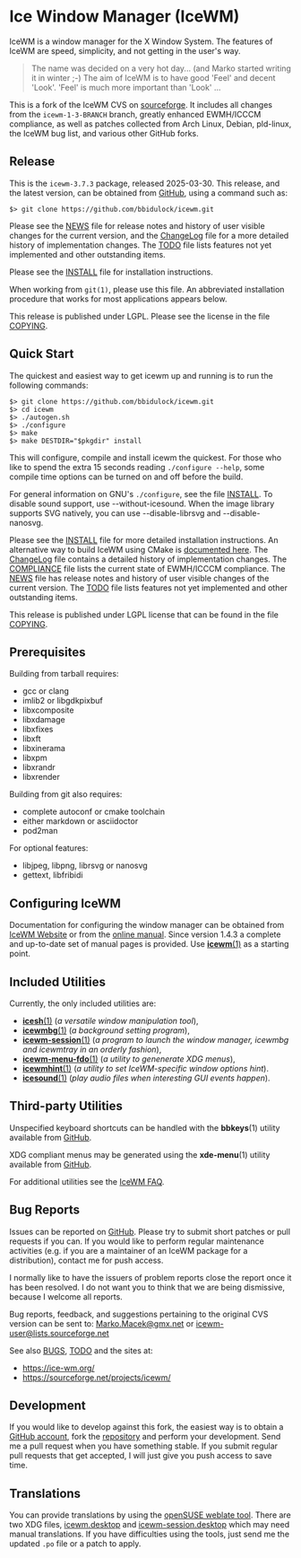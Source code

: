 [icewm -- read me first file.  2025-03-09]: #

Ice Window Manager (IceWM)
==========================

IceWM is a window manager for the X Window System. The features of IceWM are
speed, simplicity, and not getting in the user's way.

> The name was decided on a very hot day... (and Marko started writing it in
> winter ;-)  The aim of IceWM is to have good 'Feel' and decent 'Look'. 'Feel'
> is much more important than 'Look' ...

This is a fork of the IceWM CVS on [sourceforge][12].  It includes all changes
from the `icewm-1-3-BRANCH` branch, greatly enhanced EWMH/ICCCM compliance, as
well as patches collected from Arch Linux, Debian, pld-linux, the IceWM bug
list, and various other GitHub forks.


Release
-------

This is the `icewm-3.7.3` package, released 2025-03-30.  This release, and
the latest version, can be obtained from [GitHub][1], using a command such as:

    $> git clone https://github.com/bbidulock/icewm.git

Please see the [NEWS][3] file for release notes and history of user visible
changes for the current version, and the [ChangeLog][4] file for a more
detailed history of implementation changes.  The [TODO][5] file lists features
not yet implemented and other outstanding items.

Please see the [INSTALL][7] file for installation instructions.

When working from `git(1)`, please use this file.  An abbreviated
installation procedure that works for most applications appears below.

This release is published under LGPL.  Please see the license
in the file [COPYING][9].


Quick Start
-----------

The quickest and easiest way to get icewm up and running is to run the
following commands:

    $> git clone https://github.com/bbidulock/icewm.git
    $> cd icewm
    $> ./autogen.sh
    $> ./configure
    $> make
    $> make DESTDIR="$pkgdir" install

This will configure, compile and install icewm the quickest.  For those who
like to spend the extra 15 seconds reading `./configure --help`, some compile
time options can be turned on and off before the build.

For general information on GNU's `./configure`, see the file [INSTALL][7].
To disable sound support, use --without-icesound. When the image library
supports SVG natively, you can use --disable-librsvg and --disable-nanosvg.

Please see the [INSTALL][7] file for more detailed installation instructions.
An alternative way to build IceWM using CMake is [documented here][19].
The [ChangeLog][4] file contains a detailed history of implementation changes.
The [COMPLIANCE][6] file lists the current state of EWMH/ICCCM compliance.  The
[NEWS][3] file has release notes and history of user visible changes of the
current version.  The [TODO][5] file lists features not yet implemented and
other outstanding items.

This release is published under LGPL license that can be found in the file
[COPYING][9].

Prerequisites
-------------

Building from tarball requires:

 - gcc or clang
 - imlib2 or libgdkpixbuf
 - libxcomposite
 - libxdamage
 - libxfixes
 - libxft
 - libxinerama
 - libxpm
 - libxrandr
 - libxrender

Building from git also requires:

 - complete autoconf or cmake toolchain
 - either markdown or asciidoctor
 - pod2man

For optional features:

  - libjpeg, libpng, librsvg or nanosvg
  - gettext, libfribidi

Configuring IceWM
-----------------

Documentation for configuring the window manager can be obtained from [IceWM
Website][13] or from the [online manual][15].
Since version 1.4.3 a complete and up-to-date set of manual pages is provided.
Use [__icewm__(1)][26] as a starting point.


Included Utilities
------------------

Currently, the only included utilities are:

 - [__icesh__(1)][25] (_a versatile window manipulation tool_),
 - [__icewmbg__(1)][22] (_a background setting program_),
 - [__icewm-session__(1)][27] (_a program to launch the window manager, icewmbg and
   icewmtray in an orderly fashion_),
 - [__icewm-menu-fdo__(1)][24] (_a utility to genenerate XDG menus_),
 - [__icewmhint__(1)][23] (_a utility to set IceWM-specific window options hint_).
 - [__icesound__(1)][21] (_play audio files when interesting GUI events happen_).


Third-party Utilities
---------------------

Unspecified keyboard shortcuts can be handled with the __bbkeys__(1) utility
available from [GitHub][16].

XDG compliant menus may be generated using the __xde-menu__(1) utility
available from [GitHub][20].

For additional utilities see the [IceWM FAQ][14].


Bug Reports
-----------

Issues can be reported on [GitHub][2].  Please try to submit short patches or
pull requests if you can.  If you would like to perform regular maintenance
activities (e.g. if you are a maintainer of an IceWM package for a
distribution), contact me for push access.

I normally like to have the issuers of problem reports close the report once
it has been resolved.  I do not want you to think that we are being dismissive,
because I welcome all reports.

Bug reports, feedback, and suggestions pertaining to the original CVS version
can be sent to: Marko.Macek@gmx.net or icewm-user@lists.sourceforge.net

See also [BUGS][8], [TODO][5] and the sites at:

  - https://ice-wm.org/
  - https://sourceforge.net/projects/icewm/


Development
-----------

If you would like to develop against this fork, the easiest way is to obtain a
[GitHub account][10], fork the [repository][1] and perform your development.
Send me a pull request when you have something stable.  If you submit regular
pull requests that get accepted, I will just give you push access to save time.


Translations
------------

You can provide translations by using the [openSUSE weblate tool][11].
There are two XDG files,
[icewm.desktop][17] and [icewm-session.desktop][18] which may need manual
translations.  If you have difficulties using the tools, just send me the updated
`.po` file or a patch to apply.


[1]: https://github.com/bbidulock/icewm
[2]: https://github.com/bbidulock/icewm/issues
[3]: https://github.com/ice-wm/icewm/blob/3.7.3/NEWS
[4]: https://github.com/ice-wm/icewm/blob/3.7.3/ChangeLog
[5]: https://github.com/ice-wm/icewm/blob/3.7.3/TODO
[6]: https://github.com/ice-wm/icewm/blob/3.7.3/COMPLIANCE
[7]: https://github.com/ice-wm/icewm/blob/3.7.3/INSTALL
[8]: https://github.com/ice-wm/icewm/blob/3.7.3/BUGS
[9]: https://github.com/ice-wm/icewm/blob/3.7.3/COPYING
[10]: https://github.com/
[11]: https://l10n.opensuse.org/projects/icewm/icewm-1-4-branch/
[12]: https://sourceforge.net/projects/icewm/
[13]: https://ice-wm.org/
[14]: https://ice-wm.org/FAQ/
[15]: https://ice-wm.org/manual/
[16]: https://github.com/bbidulock/bbkeys/
[17]: https://github.com/ice-wm/icewm/blob/master/lib/icewm.desktop
[18]: https://github.com/ice-wm/icewm/blob/master/lib/icewm-session.desktop
[19]: https://github.com/ice-wm/icewm/blob/master/INSTALL-cmakebuild.md
[20]: https://github.com/ice-wm/xde-menu/
[21]: https://ice-wm.org/man/icesound
[22]: https://ice-wm.org/man/icewmbg
[23]: https://ice-wm.org/man/icewmhint
[24]: https://ice-wm.org/man/icewm-menu-fdo
[25]: https://ice-wm.org/man/icesh
[26]: https://ice-wm.org/man/icewm
[27]: https://ice-wm.org/man/icewm-session

[ vim: set ft=markdown sw=4 tw=80 nocin nosi fo+=tcqlorn spell: ]: #
